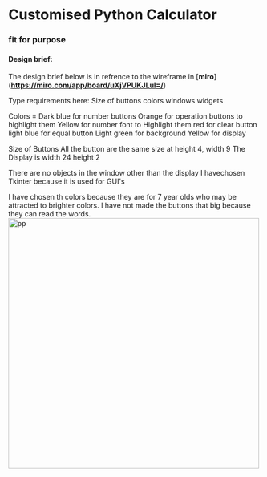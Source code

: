 # Customised Python Calculator
### fit for purpose

#### Design brief:

The design brief below is in refrence to the wireframe in [**miro**]
(**https://miro.com/app/board/uXjVPUKJLuI=/**)

Type requirements here:
Size of buttons
colors
windows
widgets

 Colors =
Dark blue for number buttons
Orange for operation buttons to highlight them
Yellow for number font to Highlight them
red for clear button
light blue for equal button
Light green for background
Yellow for display

Size of Buttons
All the button are the same size at height 4, width 9
The Display is width 24 height 2

There are no objects in the window other than the display
I havechosen Tkinter because it is used for GUI's

I have chosen th colors because they are for 7 year olds who may be attracted to brighter colors. I have not made the buttons that big because they can read the words.
<a href="task"><image src ="?rawtrue" title="pp" width=500>
